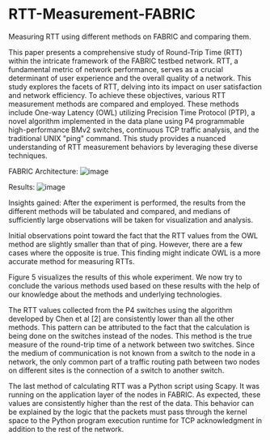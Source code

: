 # RTT-Measurement-FABRIC
Measuring RTT using different methods on FABRIC and comparing them.

This paper presents a comprehensive study of Round-Trip Time (RTT) within the intricate framework of the FABRIC testbed network. RTT, a fundamental metric of network performance, serves as a crucial determinant of user experience and the overall quality of a network. This study explores the facets of RTT, delving into its impact on user satisfaction and network efficiency. To achieve these objectives, various RTT measurement methods are compared and employed. These methods include One-way Latency (OWL) utilizing Precision Time Protocol (PTP), a novel algorithm implemented in the data plane using P4 programmable high-performance BMv2 switches, continuous TCP traffic analysis, and the traditional UNIX "ping" command. This study provides a nuanced understanding of RTT measurement behaviors by leveraging these diverse techniques.


FABRIC Architecture:
![image](https://github.com/vaibharn/RTT-Measurement-FABRIC/assets/30080510/994f5d66-02ca-494f-8f84-10d6d5b3d9e4)


Results:
![image](https://github.com/vaibharn/RTT-Measurement-FABRIC/assets/30080510/c0e29ff4-1b73-46a0-8676-1dc2438bf2ec)

Insights gained:
After the experiment is performed, the results from the different methods will be tabulated and compared, and medians of sufficiently large observations will be taken for visualization and analysis.
 
Initial observations point toward the fact that the RTT values from the OWL method are slightly smaller than that of  ping. However, there are a few cases where the opposite is true. This finding might indicate OWL is a more accurate 
method for measuring RTTs.


Figure 5 visualizes the results of this whole experiment. We now try to conclude the various methods used based on these results with the help of our knowledge about the methods and underlying technologies. 


The RTT values collected from the P4 switches using the algorithm developed by Chen et al [2] are consistently lower than all the other methods. This pattern can be attributed to the fact that the calculation is being done on the switches instead of the nodes. This method is the true measure of the round-trip time of a network between two switches. Since the medium of communication is not known from a switch to the node in a network, the only common part of a traffic routing path between two nodes on different sites is the connection of a switch to another switch. 


The last method of calculating RTT was a Python script using Scapy. It was running on the application layer of the nodes in FABRIC. As expected, these values are consistently higher than the rest of the data. This behavior can be explained by the logic that the packets must pass through the kernel space to the Python program execution runtime for TCP acknowledgment in addition to the rest of the network.
